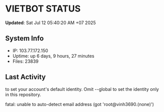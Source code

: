 # VIETBOT STATUS
**Updated**: Sat Jul 12 05:40:20 AM +07 2025

## System Info
- IP: 103.77.172.150
- Uptime: up 6 days, 9 hours, 27 minutes
- Files: 23839

## Last Activity

to set your account's default identity.
Omit --global to set the identity only in this repository.

fatal: unable to auto-detect email address (got 'root@vinh3690.(none)')
